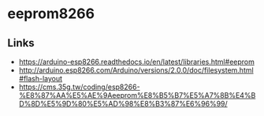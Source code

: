 # eeprom8266

## Links
- https://arduino-esp8266.readthedocs.io/en/latest/libraries.html#eeprom
- http://arduino.esp8266.com/Arduino/versions/2.0.0/doc/filesystem.html#flash-layout
- https://cms.35g.tw/coding/esp8266-%E8%87%AA%E5%AE%9Aeeprom%E8%B5%B7%E5%A7%8B%E4%BD%8D%E5%9D%80%E5%AD%98%E8%B3%87%E6%96%99/